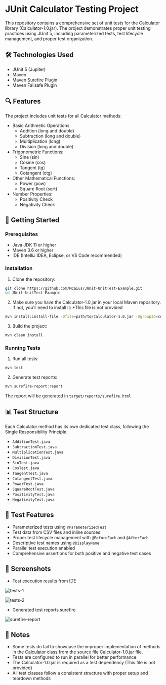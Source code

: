 # JUnit Calculator Testing Project

This repository contains a comprehensive set of unit tests for the Calculator library (Calculator-1.0.jar). The project demonstrates proper unit testing practices using JUnit 5, including parameterized tests, test lifecycle management, and proper test organization.

## 🛠 Technologies Used

- JUnit 5 (Jupiter)
- Maven
- Maven Surefire Plugin
- Maven Failsafe Plugin

## 🔍 Features

The project includes unit tests for all Calculator methods:

- Basic Arithmetic Operations:
  - Addition (long and double)
  - Subtraction (long and double)
  - Multiplication (long)
  - Division (long and double)
- Trigonometric Functions:
  - Sine (sin)
  - Cosine (cos)
  - Tangent (tg)
  - Cotangent (ctg)
- Other Mathematical Functions:
  - Power (pow)
  - Square Root (sqrt)
- Number Properties:
  - Positivity Check
  - Negativity Check

## 🚀 Getting Started

### Prerequisites

- Java JDK 11 or higher
- Maven 3.6 or higher
- IDE (IntelliJ IDEA, Eclipse, or VS Code recommended)

### Installation

1. Clone the repository:
```bash
git clone https://github.com/MCaius/JUnit-UnitTest-Example.git
cd JUnit-UnitTest-Example
```

2. Make sure you have the Calculator-1.0.jar in your local Maven repository. If not, you'll need to install it:
*This file is not provided 
```bash
mvn install:install-file -Dfile=path/to/Calculator-1.0.jar -DgroupId=com.epam.tat.module4 -DartifactId=calculator -Dversion=1.0 -Dpackaging=jar
```

3. Build the project:
```bash
mvn clean install
```

### Running Tests

1. Run all tests:
```bash
mvn test
```

2. Generate test reports:
```bash
mvn surefire-report:report
```
The report will be generated in `target/reports/surefire.html`

## 📊 Test Structure

Each Calculator method has its own dedicated test class, following the Single Responsibility Principle:

- `AdditionTest.java`
- `SubtractionTest.java`
- `MultiplicationTest.java`
- `DivisionTest.java`
- `SinTest.java`
- `CosTest.java`
- `TangentTest.java`
- `CotangentTest.java`
- `PowerTest.java`
- `SquareRootTest.java`
- `PositivityTest.java`
- `NegativityTest.java`

## 🧪 Test Features

- Parameterized tests using `@ParameterizedTest`
- Test data from CSV files and inline sources
- Proper test lifecycle management with `@BeforeEach` and `@AfterEach`
- Descriptive test names using `@DisplayName`
- Parallel test execution enabled
- Comprehensive assertions for both positive and negative test cases

## 📸 Screenshots

- Test execution results from IDE

![tests-1](https://github.com/user-attachments/assets/b9f88b8c-81bc-44af-9224-c7218fbaa75c)

![tests-2](https://github.com/user-attachments/assets/6c5879ad-f0aa-4b0c-b660-28960bdfec0c)

- Generated test reports surefire

![surefire-report](https://github.com/user-attachments/assets/ac06a960-2170-43e1-86ad-09bab9ec4272)


## 📝 Notes

- Some tests do fail to showcase the improper implementation of methods in the Calculator class from the source file Calculator-1.0.jar file.
- Tests are configured to run in parallel for better performance
- The Calculator-1.0.jar is required as a test dependency (This file is not provided)
- All test classes follow a consistent structure with proper setup and teardown methods


